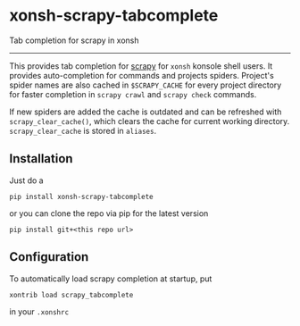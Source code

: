 # xonsh-scrapy-tabcomplete
Tab completion for scrapy in xonsh

<hr>

This provides tab completion for [scrapy](https://github.com/scrapy/scrapy) for `xonsh` konsole shell users.
It provides auto-completion for commands and projects spiders.
Project's spider names are also cached in `$SCRAPY_CACHE` for every project directory for faster completion
in `scrapy crawl` and `scrapy check` commands.

If new spiders are added the cache is outdated and can be refreshed with `scrapy_clear_cache()`,
which clears the cache for current working directory.
`scrapy_clear_cache` is stored in `aliases`.

## Installation
Just do a 
```console
pip install xonsh-scrapy-tabcomplete
```
or you can clone the repo via pip for the latest version
```console
pip install git+<this repo url>
```

## Configuration
To automatically load scrapy completion at startup, put
```console
xontrib load scrapy_tabcomplete
```

in your `.xonshrc`

